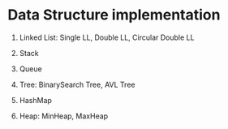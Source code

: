 # Data Structure implementation

1. Linked List: Single LL, Double LL, Circular Double LL

2. Stack

3. Queue

4. Tree: BinarySearch Tree, AVL Tree

5. HashMap

6. Heap: MinHeap, MaxHeap
